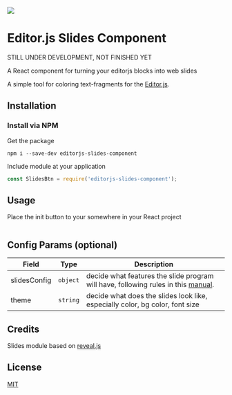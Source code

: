 ![](https://badgen.net/badge/Editor.js/v2.0/blue)

# Editor.js Slides Component
STILL UNDER DEVELOPMENT, NOT FINISHED YET

A React component for turning your editorjs blocks into web slides

A simple tool for coloring text-fragments for the [Editor.js](https://editorjs.io).  

## Installation

### Install via NPM

Get the package

```shell
npm i --save-dev editorjs-slides-component
```

Include module at your application

```javascript
const SlidesBtn = require('editorjs-slides-component');
```

## Usage

Place the init button to your somewhere in your React project

```javascript

```

## Config Params (optional)

| Field  | Type     | Description      |
| ------ | -------- | ---------------- |
| slidesConfig  | `object` | decide what features the slide program will have, following rules in this [manual](https://revealjs.com/config/).
| theme  | `string` | decide what does the slides look like, especially color, bg color, font size |

## Credits
Slides module based on [reveal.js](https://revealjs.com)

## License
[MIT](https://github.com/flaming-cl/editorjs-slides-component/blob/master/LICENSE)
